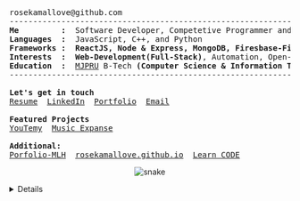 <pre>
rosekamallove@github.com
--------------------------------------------------------------------------------
<b>Me         :</b>  Software Developer, Competetive Programmer and a Music Enthusiast
<b>Languages  :</b>  JavaScript, C++, and Python
<b>Frameworks :</b>  <b>ReactJS, Node & Express, MongoDB, Firesbase-Firestore and, Django</b>
<b>Interests  :</b>  <b>Web-Development(Full-Stack)</b>, Automation, Open-Source Contribution
<b>Education  :</b>  <a href="http://www.mjpru.ac.in/">MJPRU</a> B-Tech <b>(Computer Science & Information Technology) (2024)</b>
--------------------------------------------------------------------------------

<b>Let's get in touch</b>
<a href="https://drive.google.com/file/d/16S4zJlCyRrM5e8k66Ng69h0f1Q1aRL04/view">Resume</a>  <a href="https://linkedin.com/in/rose-kamal-love-1146141b0/">LinkedIn</a>  <a href="https://rosekamallove.github.io">Portfolio</a>  <a href="mailto:private.rosekamallove@gmail.com">Email</a>

<b>Featured Projects </b>
<a href="https://youtemy.tech/">YouTemy<a>  <a href="https://music-expanse.herokuapp.com/">Music Expanse<a>

<b>Additional:</b>
<a href="https://goofy-sammet-fca865.netlify.app/">Porfolio-MLH<a>  <a href="https://rosekamallove.github.io">rosekamallove.github.io<a>  <a href="https://rosekamallove.github.io/Learn_CODE/">Learn_CODE<a>
</pre>

<!-- <p align="center"> 
  Visitors count:<br>
  <img src="https://profile-counter.glitch.me/rosekamallove/count.svg" />
</p> -->
<p align="center">
  <img src="https://github.com/rosekamallove/rosekamallove/blob/output/github-contribution-grid-snake.svg" alt="snake">
</p>

<details closed>
 <p align="center">
  <img src = "https://github-readme-stats.vercel.app/api?username=rosekamallove&show_icons=true&line_height=27&theme=onedark" align="center">
<!-- <img align="right" src="https://github-readme-streak-stats.herokuapp.com/?user=rosekamallove&count_private=true&theme=onedark" alt="mostlypanda" /> -->
</p>

<!-- ![Rose kamal's github activity graph](https://activity-graph.herokuapp.com/graph?username=rosekamallove&theme=gruvbox) -->
<p align="center">  
<img src="https://komarev.com/ghpvc/?username=rosekamallove" alt="V2dha" /> <a href="https://twitter.com/Vvdha"> </a>
</p>
</details>

<!-- ![Waves](./assets/bottom-header.svg) -->
